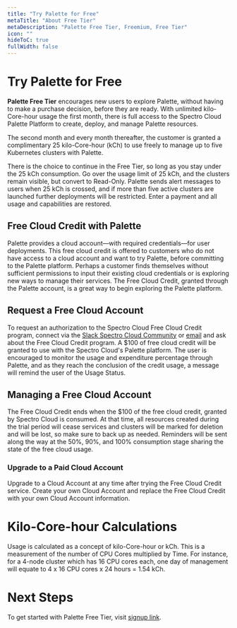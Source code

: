 ```yaml
---
title: "Try Palette for Free"
metaTitle: "About Free Tier"
metaDescription: "Palette Free Tier, Freemium, Free Tier"
icon: ""
hideToC: true
fullWidth: false
---
```


# Try Palette for Free

**Palette Free Tier** encourages new users to explore Palette, without having to make a purchase decision, before they are ready. With unlimited kilo-Core-hour usage the first month, there is full access to the Spectro Cloud Palette Platform to create, deploy, and manage Palette resources. 

The second month and every month thereafter, the customer is granted a complimentary 25 kilo-Core-hour (kCh) to use freely to manage up to five Kubernetes clusters with Palette. 

There is the choice to continue in the Free Tier, so long as you stay under the 25 kCh consumption. Go over the usage limit of 25 kCh, and the clusters remain visible, but convert to Read-Only. Palette sends alert messages to users when 25 kCh is crossed, and if more than five active clusters are launched further deployments will be restricted. Enter a payment and all usage and capabilities are restored. 


## Free Cloud Credit with Palette

Palette provides a cloud account—with required credentials—for user deployments. This free cloud credit is offered to customers who do not have access to a cloud account and want to try Palette, before committing to the Palette platform. Perhaps a customer finds themselves without sufficient permissions to input their existing cloud credentials or is exploring new ways to manage their services. The Free Cloud Credit, granted through the Palette account, is a great way to begin exploring the Palette platform. 


## Request a Free Cloud Account

To request an authorization to the Spectro Cloud Free Cloud Credit program, connect via the [Slack Spectro Cloud Community](https://join.slack.com/t/spectrocloudcommunity/shared_invite/zt-g8gfzrhf-cKavsGD_myOh30K24pImLA) or [email](mailto:developer@spectrocloud.com) and ask about the Free Cloud Credit program. A $100 of free cloud credit will be granted to use with the Spectro Cloud's Palette platform. The user is encouraged to monitor the usage and expenditure percentage through Palette, and as they reach the conclusion of the credit usage, a message will remind the user of the Usage Status.


## Managing a Free Cloud Account

The Free Cloud Credit ends when the $100 of the free cloud credit, granted by Spectro Cloud is consumed. At that time, all resources created during the trial period will cease services and clusters will be marked for deletion and will be lost, so make sure to back up as needed. Reminders will be sent along the way at the 50%, 90%, and 100% consumption stage sharing the state of the free cloud usage.


### Upgrade to a Paid Cloud Account

Upgrade to a Cloud Account at any time after trying the Free Cloud Credit service. Create your own Cloud Account and replace the Free Cloud Credit with your own Cloud Account information.


# Kilo-Core-hour Calculations

Usage is calculated as a concept of kilo-Core-hour or kCh. This is a measurement of the number of CPU Cores multiplied by Time. For instance, for a 4-node cluster which has 16 CPU cores each, one day of management will equate to 4 x 16 CPU cores x 24 hours = 1.54 kCh.

# Next Steps

To get started with Palette Free Tier, visit [signup link](https://www.spectrocloud.com/free-trial/).

   
